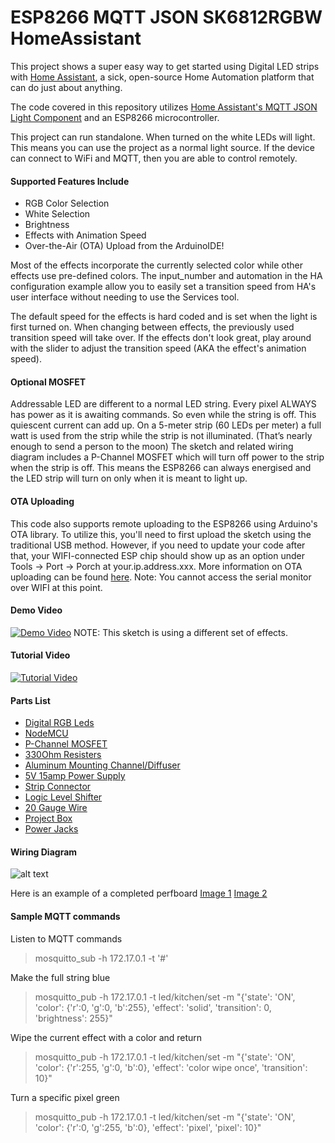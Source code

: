# ESP8266 MQTT JSON SK6812RGBW HomeAssistant

This project shows a super easy way to get started using Digital LED strips with [Home Assistant](https://home-assistant.io/), a sick, open-source Home Automation platform that can do just about anything. 

The code covered in this repository utilizes [Home Assistant's MQTT JSON Light Component](https://home-assistant.io/components/light.mqtt_json/) and an ESP8266 microcontroller. 

This project can run standalone. When turned on the white LEDs will light.  This means you can use the project as a normal light source. If the device can connect to WiFi and MQTT, then you are able to control remotely.


#### Supported Features Include
- RGB Color Selection
- White Selection
- Brightness 
- Effects with Animation Speed
- Over-the-Air (OTA) Upload from the ArduinoIDE!

Most of the effects incorporate the currently selected color while other effects use pre-defined colors. The input_number and automation in the HA configuration example allow you to easily set a transition speed from HA's user interface without needing to use the Services tool. 

The default speed for the effects is hard coded and is set when the light is first turned on. When changing between effects, the previously used transition speed will take over. If the effects don't look great, play around with the slider to adjust the transition speed (AKA the effect's animation speed). 

#### Optional MOSFET
Addressable LED are different to a normal LED string. Every pixel ALWAYS has power as it is awaiting commands. So even while the string is off. This quiescent current can add up. On a 5-meter strip (60 LEDs per meter) a full watt is used from the strip while the strip is not illuminated. (That’s nearly enough to send a person to the moon)
The sketch and related wiring diagram includes a P-Channel MOSFET which will turn off power to the strip when the strip is off. This means the ESP8266 can always energised and the LED strip will turn on only when it is meant to light up.


#### OTA Uploading
This code also supports remote uploading to the ESP8266 using Arduino's OTA library. To utilize this, you'll need to first upload the sketch using the traditional USB method. However, if you need to update your code after that, your WIFI-connected ESP chip should show up as an option under Tools -> Port -> Porch at your.ip.address.xxx. More information on OTA uploading can be found [here](http://esp8266.github.io/Arduino/versions/2.0.0/doc/ota_updates/ota_updates.html). Note: You cannot access the serial monitor over WIFI at this point.  


#### Demo Video
[![Demo Video](http://i.imgur.com/cpW2JAX.png)](https://www.youtube.com/watch?v=DQZ4x6Z3678 "Demo - RGB Digital LED Strip controlled using ESP, MQTT, and Home Assistant")
NOTE: This sketch is using a different set of effects.


#### Tutorial Video
[![Tutorial Video](http://i.imgur.com/9UMl8Xo.jpg)](https://www.youtube.com/watch?v=9KI36GTgwuQ "The BEST Digital LED Strip Light Tutorial - DIY, WIFI-Controllable via ESP, MQTT, and Home Assistant")


#### Parts List
- [Digital RGB Leds](https://www.adafruit.com/product/2842)
- [NodeMCU](https://www.amazon.com/HiLetgo-Version-NodeMCU-Internet-Development/dp/B010O1G1ES/)
- [P-Channel MOSFET](http://au.element14.com/vishay/sup53p06-20-e3/mosfet-p-to-220/dp/1684102)
- [330Ohm Resisters](http://au.element14.com/multicomp/mccfr0w4j0331a50/carbon-film-resistor-330-ohm-250mw/dp/1128021)
- [Aluminum Mounting Channel/Diffuser](https://www.amazon.com/gp/product/B00PJSUZSK)
- [5V 15amp Power Supply](https://www.amazon.com/gp/product/B01LATMSGS)
- [Strip Connector](https://www.amazon.com/gp/product/B01E902DY2)
- [Logic Level Shifter](http://au.element14.com/texas-instruments/sn74ahct125n/logic-bus-buffer-tri-st-qd-14dip/dp/1749628)
- [20 Gauge Wire](https://www.amazon.com/gp/product/B009VCZ4V8)
- [Project Box](https://www.amazon.com/BUD-Industries-NBF-32016-Plastic-Economy/dp/B005UPANU2)
- [Power Jacks](https://www.amazon.com/E-outstanding-Power-Female-5-5mm-Adapter/dp/B011YKCK5M)


#### Wiring Diagram
![alt text](https://github.com/DotNetDann/ESP8266-MQTT-JSON-SK6812RGBW-HomeAssistant/blob/master/Wiring%20Diagram.png?raw=true "Wiring Diagram")

Here is an example of a completed perfboard [Image 1](https://github.com/DotNetDann/ESP8266-MQTT-JSON-SK6812RGBW-HomeAssistant/blob/master/PerfBoard1.jpg?raw=true)  [Image 2](https://github.com/DotNetDann/ESP8266-MQTT-JSON-SK6812RGBW-HomeAssistant/blob/master/PerfBoard2.jpg?raw=true)


#### Sample MQTT commands
Listen to MQTT commands
> mosquitto_sub -h 172.17.0.1 -t '#'

Make the full string blue
> mosquitto_pub -h 172.17.0.1 -t led/kitchen/set -m "{'state': 'ON', 'color': {'r':0, 'g':0, 'b':255}, 'effect': 'solid', 'transition': 0, 'brightness': 255}"

Wipe the current effect with a color and return
> mosquitto_pub -h 172.17.0.1 -t led/kitchen/set -m "{'state': 'ON', 'color': {'r':255, 'g':0, 'b':0}, 'effect': 'color wipe once', 'transition': 10}"

Turn a specific pixel green
> mosquitto_pub -h 172.17.0.1 -t led/kitchen/set -m "{'state': 'ON', 'color': {'r':0, 'g':255, 'b':0}, 'effect': 'pixel', 'pixel': 10}"
